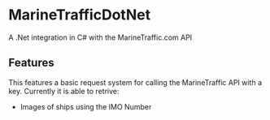MarineTrafficDotNet
===================

A .Net integration in C# with the MarineTraffic.com API

Features
-------------------
This features a basic request system for calling the MarineTraffic API with a key. Currently it is able to retrive:

- Images of ships using the IMO Number
